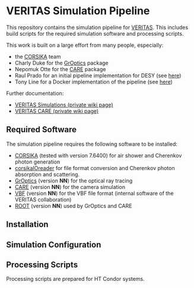 # VERITAS Simulation Pipeline

This repository contains the simulation pipeline for [VERITAS](https://veritas.sao.arizona.edu/). This includes build scripts for the required simulation software and processing scripts.

This work is built on a large effort from many people, especially:

- the [CORSIKA](https://web.ikp.kit.edu/corsika/) team
- Charly Duke for the [GrOptics](https://github.com/groptics/GrOptics/tree/master) package
- Nepomuk Otte for the [CARE](https://github.com/nepomukotte/CARE) package
- Raul Prado for an initial pipeline implementation for DESY (see [here](https://github.com/RaulRPrado/MC-DESY/tree/master))
- Tony Line for a Docker implementation of the pipeline (see [here](https://github.com/VERITAS-Observatory/Build_SimDockerImage/tree/master))

Further documentation:

- [VERITAS Simulations (private wiki page)](https://veritas.sao.arizona.edu/wiki/index.php/Simulation)
- [VERITAS CARE (private wiki page)](https://veritas.sao.arizona.edu/wiki/index.php/CARE)

## Required Software

The simulation pipeline requires the following software to be installed:

- [CORSIKA](https://web.ikp.kit.edu/corsika/) (tested with version 7.6400) for air shower and Cherenkov photon generation
- [corsikaIOreader](https://github.com/GernotMaier/corsikaIOreader/) for file format conversion and Cherenkov photon absorption and scattering.
- [GrOptics](https://github.com/groptics/GrOptics/tree/master) (version **NN**) for the optical ray tracing
- [CARE](https://github.com/nepomukotte/CARE) (version **NN**) for the camera simulation
- [VBF](https://github.com/VERITAS-Observatory/VBF) (version **NN**) for the VBF file format (internal software of the VERITAS collaboration)
- [ROOT](https://root.cern.ch/) (version **NN**) used by GrOptics and CARE

## Installation

## Simulation Configuration

## Processing Scripts

Processing scripts are prepared for HT Condor systems.
